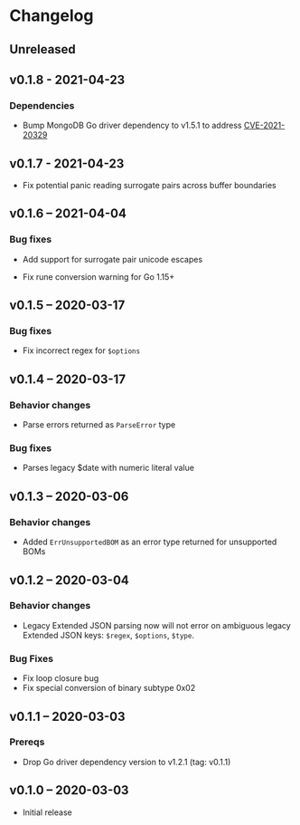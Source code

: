 # Changelog

## Unreleased

## v0.1.8 - 2021-04-23

### Dependencies

- Bump MongoDB Go driver dependency to v1.5.1 to address
  [CVE-2021-20329](https://www.cvedetails.com/cve/CVE-2021-20329/)

## v0.1.7 - 2021-04-23

- Fix potential panic reading surrogate pairs across buffer boundaries

## v0.1.6 – 2021-04-04

### Bug fixes

- Add support for surrogate pair unicode escapes

- Fix rune conversion warning for Go 1.15+

## v0.1.5 – 2020-03-17

### Bug fixes

- Fix incorrect regex for `$options`

## v0.1.4 – 2020-03-17

### Behavior changes

- Parse errors returned as `ParseError` type

### Bug fixes

- Parses legacy $date with numeric literal value

## v0.1.3 – 2020-03-06

### Behavior changes

- Added `ErrUnsupportedBOM` as an error type returned for unsupported BOMs

## v0.1.2 – 2020-03-04

### Behavior changes

- Legacy Extended JSON parsing now will not error on ambiguous legacy Extended
  JSON keys: `$regex`, `$options`, `$type`.

### Bug Fixes

- Fix loop closure bug
- Fix special conversion of binary subtype 0x02

## v0.1.1 – 2020-03-03

### Prereqs

- Drop Go driver dependency version to v1.2.1  (tag: v0.1.1)

## v0.1.0 – 2020-03-03

- Initial release
